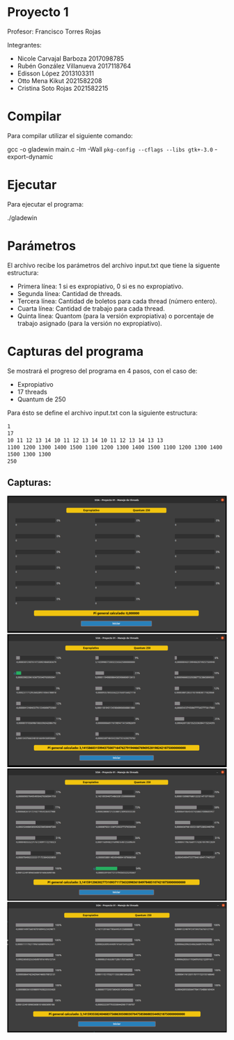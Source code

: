 # Proyecto 1

Profesor:
  Francisco Torres Rojas

Integrantes:
  - Nicole Carvajal Barboza 2017098785
  - Rubén González Villanueva 2017118764
  - Edisson López 2013103311
  - Otto Mena Kikut 2021582208
  - Cristina Soto Rojas 2021582215

# Compilar

Para compilar utilizar el siguiente comando:

 gcc -o gladewin main.c -lm -Wall `pkg-config --cflags --libs gtk+-3.0` -export-dynamic

# Ejecutar

Para ejecutar el programa:

 ./gladewin

# Parámetros

 El archivo recibe los parámetros del archivo input.txt que tiene la siguente estructura:

 - Primera línea: 1 si es expropiativo, 0 si es no expropiativo.
 - Segunda línea: Cantidad de threads.
 - Tercera línea: Cantidad de boletos para cada thread (número entero).
 - Cuarta línea: Cantidad de trabajo para cada thread.
 - Quinta línea: Quantom (para la versión expropiativa) o porcentaje de trabajo asignado (para la versión no expropiativo).

# Capturas del programa

Se mostrará el progreso del programa en 4 pasos, con el caso de:
- Expropiativo
- 17 threads
- Quantum de 250

Para ésto se define el archivo input.txt con la siguiente estructura:
```
1
17
10 11 12 13 14 10 11 12 13 14 10 11 12 13 14 13 13
1100 1200 1300 1400 1500 1100 1200 1300 1400 1500 1100 1200 1300 1400 1500 1300 1300
250
```

## Capturas:

![Programa en progreso - 1](./screenshots/Progress-1.png)
![Programa en progreso - 2](./screenshots/Progress-2.png)
![Programa en progreso - 3](./screenshots/Progress-3.png)
![Programa en progreso - 4](./screenshots/Progress-4.png)

